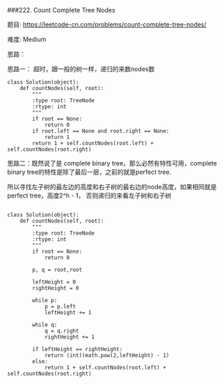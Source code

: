 ###222. Count Complete Tree Nodes

题目:
<https://leetcode-cn.com/problems/count-complete-tree-nodes/>


难度:
Medium


思路：


思路一： 超时，跟一般的树一样，递归的来数nodes数



```
class Solution(object):
    def countNodes(self, root):
        """
        :type root: TreeNode
        :rtype: int
        """
        if root == None:
        	return 0
        if root.left == None and root.right == None:
        	return 1
        return 1 + self.countNodes(root.left) + self.countNodes(root.right)
```


思路二：既然说了是 complete binary tree，那么必然有特性可用，complete binary tree的特性是除了最后一层，之前的就是perfect tree.


所以寻找左子树的最左边的高度和右子树的最右边的node高度，如果相同就是perfect tree，高度2^h - 1， 否则递归的来看左子树和右子树


```

class Solution(object):
    def countNodes(self, root):
        """
        :type root: TreeNode
        :rtype: int
        """
        if root == None:
        	return 0
        
        p, q = root,root

        leftHeight = 0
        rightHeight = 0

        while p:
        	p = p.left
        	leftHeight += 1

        while q:
        	q = q.right
        	rightHeight += 1

        if leftHeight == rightHeight:
        	return (int)(math.pow(2,leftHeight) - 1)
        else:
        	return 1 + self.countNodes(root.left) + self.countNodes(root.right)
```